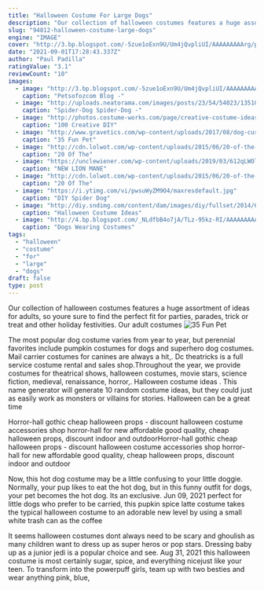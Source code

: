 ```yaml
---
title: "Halloween Costume For Large Dogs"
description: "Our collection of halloween costumes features a huge assortment of ideas for adults, so youre sure to find the perfect fit for parties, parades, trick or treat and other holiday festivities. Our adult costumes"
slug: "94812-halloween-costume-large-dogs"
engine: "IMAGE"
cover: "http://3.bp.blogspot.com/-5zue1oExn9U/Um4jQvpliUI/AAAAAAAAArg/pW5Lz10zS_0/s1600/Halloween+Dog+1.jpg"
date: "2021-09-01T17:28:43.337Z"
author: "Paul Padilla"
ratingValue: "3.1"
reviewCount: "10"
images:
  - image: "http://3.bp.blogspot.com/-5zue1oExn9U/Um4jQvpliUI/AAAAAAAAArg/pW5Lz10zS_0/s1600/Halloween+Dog+1.jpg"
    caption: "Petsofozcom Blog -"
  - image: "http://uploads.neatorama.com/images/posts/23/54/54023/1351062144-0.jpg"
    caption: "Spider-Dog Spider-Dog -"
  - image: "http://photos.costume-works.com/page/creative-costume-ideas-for-dogs.jpg"
    caption: "100 Creative DIY"
  - image: "http://www.gravetics.com/wp-content/uploads/2017/08/dog-custumes-halloween.jpg"
    caption: "35 Fun Pet"
  - image: "http://cdn.lolwot.com/wp-content/uploads/2015/06/20-of-the-best-dog-costumes-you-will-ever-see.jpg"
    caption: "20 Of The"
  - image: "https://unclewiener.com/wp-content/uploads/2019/03/612qLWOl1L._SL1000_.jpg"
    caption: "NEW LION MANE"
  - image: "http://cdn.lolwot.com/wp-content/uploads/2015/06/20-of-the-best-dog-costumes-you-will-ever-see-2.jpg"
    caption: "20 Of The"
  - image: "https://i.ytimg.com/vi/pwsuWyZM9O4/maxresdefault.jpg"
    caption: "DIY Spider Dog"
  - image: "http://diy.sndimg.com/content/dam/images/diy/fullset/2014/6/9/0/CI-Brian-Brainerd_bull-dog-in-ballerina-Halloween-costume_v.jpg.rend.hgtvcom.616.822.jpeg"
    caption: "Halloween Costume Ideas"
  - image: "http://4.bp.blogspot.com/_NLdfbB4o7jA/TLz-95kz-RI/AAAAAAAAADg/wMKnVmh244E/s1600/zebra-dog.jpg"
    caption: "Dogs Wearing Costumes"
tags:
  - "halloween"
  - "costume"
  - "for"
  - "large"
  - "dogs"
draft: false
type: post
---
```


Our collection of halloween costumes features a huge assortment of ideas for adults, so youre sure to find the perfect fit for parties, parades, trick or treat and other holiday festivities. Our adult costumes
![35 Fun Pet](http://www.gravetics.com/wp-content/uploads/2017/08/dog-custumes-halloween.jpg "35 Fun Pet")

The most popular dog costume varies from year to year, but perennial favorites include pumpkin costumes for dogs and superhero dog costumes. Mail carrier costumes for canines are always a hit,. Dc theatricks is a full service costume rental and sales shop.Throughout the year, we provide costumes for theatrical shows, halloween costumes, movie stars, science fiction, medieval, renaissance, horror,. Halloween costume ideas . This name generator will generate 10 random costume ideas, but they could just as easily work as monsters or villains for stories. Halloween can be a great time
<!--inArticleAds-->

<!--galleryOne-->

Horror-hall gothic cheap halloween props - discount halloween costume accessories shop horror-hall for new affordable good quality, cheap halloween props, discount indoor and outdoorHorror-hall gothic cheap halloween props - discount halloween costume accessories shop horror-hall for new affordable good quality, cheap halloween props, discount indoor and outdoor
<!--inArticleAds-->

<!--galleryTwo-->

Now, this hot dog costume may be a little confusing to your little doggie. Normally, your pup likes to eat the hot dog, but in this funny outfit for dogs, your pet becomes the hot dog. Its an exclusive. Jun 09, 2021 perfect for little dogs who prefer to be carried, this pupkin spice latte costume takes the typical halloween costume to an adorable new level by using a small white trash can as the coffee
<!--galleryThree-->

It seems halloween costumes dont always need to be scary and ghoulish as many children want to dress up as super heros or pop stars. Dressing baby up as a junior jedi is a popular choice and see. Aug 31, 2021 this halloween costume is most certainly sugar, spice, and everything nicejust like your teen. To transform into the powerpuff girls, team up with two besties and wear anything pink, blue,